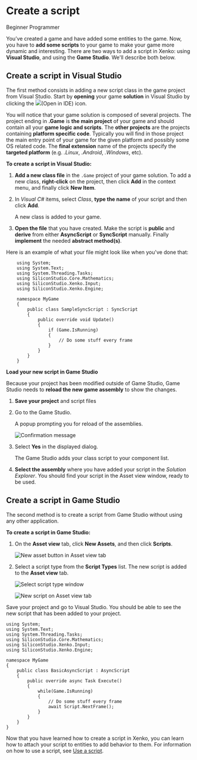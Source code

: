 # Create a script

<span class="label label-doc-level">Beginner</span>
<span class="label label-doc-audience">Programmer</span>

You’ve created a game and have added some entities to the game. 
Now, you have to **add some scripts** to your game to make your game more dynamic and interesting. 
There are two ways to add a script in Xenko: using **Visual Studio**, and using the **Game Studio**. 
We'll describe both below.

## Create a script in Visual Studio

The first method consists in adding a new script class in the game project from Visual Studio. 
Start by **opening** your game **solution** in Visual Studio by clicking the ![](media/create-a-script-ide-icon.png)(Open in IDE) icon.

You will notice that your game solution is composed of several projects. 
The project ending in **.Game** is **the main project** of your game and should contain all your **game logic and scripts**. 
The **other projects** are the projects containing **platform specific code**. 
Typically you will find in those project the main entry point of your game for the given platform and possibly some OS related code.
The **final extension** name of the projects specify the **targeted platform** (e.g. *.Linux*, *.Android*, *.Windows*, etc).

**To create a script in Visual Studio:**

1. **Add a new class file** in the ```.Game``` project of your game solution. To add a new class, **right-click** on the project, 
   then click **Add** in the context menu, and finally click **New Item**.

2. In *Visual C#* items, select *Class*, **type the name** of your script and then click **Add**.

   A new class is added to your game.

4. **Open the file** that you have created. 
   Make the script is **public** and **derive** from either **AsyncScript** or **SyncScript** manually. 
   Finally **implement** the needed **abstract method(s)**. 
   
Here is an example of what your file might look like when you've done that:

```
	using System;
	using System.Text;
	using System.Threading.Tasks;
	using SiliconStudio.Core.Mathematics;
	using SiliconStudio.Xenko.Input;
	using SiliconStudio.Xenko.Engine;
	
	namespace MyGame
	{
		public class SampleSyncScript : SyncScript
		{			
			public override void Update()
			{
				if (Game.IsRunning)
				{
					// Do some stuff every frame
				}
			}
		}
	}
```

**Load your new script in Game Studio**

Because your project has been modified outside of Game Studio, Game Studio needs to **reload the new game assembly** to show the changes.

1. **Save your project** and script files
2. Go to the Game Studio.
   
   A popup prompting you for reload of the assemblies.
   
      ![Confirmation message](media/create-a-script-confirmation-message.png)

3. Select **Yes** in the displayed dialog.

   The Game Studio adds your class script to your component list.

3. **Select the assembly** where you have added your script in the *Solution Explorer*.
   You should find your script in the Asset view window, ready to be used.

## Create a script in Game Studio

The second method is to create a script from Game Studio without using any other application.

**To create a script in Game Studio:**

1. On the **Asset view** tab, click **New Assets**, and then click **Scripts**.

   ![New asset button in Asset view tab](media/create-a-script-new-asset.png)

2. Select a script type from the **Script Types** list. The new script is added to the **Asset view** tab.

   ![Select script type window](media/create-a-script-script-asset-selection.png)

   ![New script on Asset view tab](media/create-a-script-new-script-asset-view.png)
  

Save your project and go to Visual Studio. You should be able to see the new script that has been added to your project.

```
using System;
using System.Text;
using System.Threading.Tasks;
using SiliconStudio.Core.Mathematics;
using SiliconStudio.Xenko.Input;
using SiliconStudio.Xenko.Engine;

namespace MyGame
{
	public class BasicAsyncScript : AsyncScript
	{	
		public override async Task Execute()
		{
			while(Game.IsRunning)
			{
				// Do some stuff every frame
				await Script.NextFrame();
			}
		}
	}
}
```

Now that you have learned how to create a script in Xenko, 
you can learn how to attach your script to entities to add behavior to them.
For information on how to use a script, see [Use a script](use-a-script.md).
